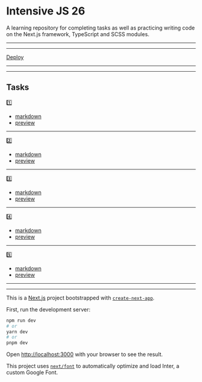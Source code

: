 # Intensive JS 26

A learning repository for completing tasks as well as practicing writing code on the Next.js framework, TypeScript and SCSS modules.

---
---

 [Deploy](https://aston-trainee-js.vercel.app/)

---
---

## Tasks

1️⃣

* [markdown](https://github.com/Tatty13/aston_trainee_js/blob/homeWork_01/task_01.md)
* [preview](https://aston-trainee-j939sne8t-tatty13.vercel.app/)

---
2️⃣

* [markdown](https://github.com/Tatty13/aston_trainee_js/blob/homeWork_02/task_02.md)
* [preview](https://aston-trainee-68dosf2gj-tatty13.vercel.app/homework_02)

---
3️⃣

* [markdown](https://github.com/Tatty13/aston_trainee_js/blob/homeWork_03/task_03.md)
* [preview](https://aston-trainee-m3y0x8mri-tatty13.vercel.app/homework_03)

---
4️⃣

* [markdown](https://github.com/Tatty13/aston_trainee_js/blob/homeWork_04/task_04.md)
* [preview](https://aston-trainee-c8qwfgv8e-tatty13.vercel.app/homework_04)

---
5️⃣

* [markdown](https://github.com/Tatty13/aston_trainee_js/blob/homeWork_05/task_05.md)
* [preview](https://aston-trainee-1se7fxdqr-tatty13.vercel.app/homework_05)

---
---

This is a [Next.js](https://nextjs.org/) project bootstrapped with [`create-next-app`](https://github.com/vercel/next.js/tree/canary/packages/create-next-app).

First, run the development server:

```bash
npm run dev
# or
yarn dev
# or
pnpm dev
```

Open [http://localhost:3000](http://localhost:3000) with your browser to see the result.

This project uses [`next/font`](https://nextjs.org/docs/basic-features/font-optimization) to automatically optimize and load Inter, a custom Google Font.
